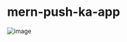 ﻿# mern-push-ka-app
 ![image](https://user-images.githubusercontent.com/69708110/165156368-373d6569-6bde-49a2-ab18-3d60fb566577.png)

